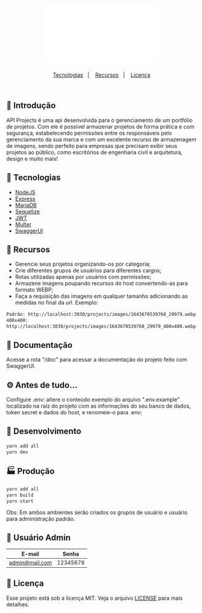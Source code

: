 <h1 align="center">
  <img src=".github/logo.svg" width="300">
</h1>

<p align="center">
  <a href="#-tecnologias">Tecnologias</a>&nbsp;&nbsp;&nbsp;|&nbsp;&nbsp;&nbsp;
  <a href="#-recursos">Recursos</a>&nbsp;&nbsp;&nbsp;|&nbsp;&nbsp;&nbsp;
  <a href="#memo-licença">Licença</a>
</p>
<br>

## 📍 Introdução
API Projects é uma api desenvolvida para o gerenciamento de um portfólio de projetos. Com ele é possível armazenar projetos de forma prática e com segurança, estabelecendo permissões entre os responsáveis pelo gerenciamento da sua marca e com um excelente recurso de armazenagem de imagens, sendo perfeito para empresas que precisam exibir seus projetos ao público, como escritórios de engenharia civil e arquitetura, design e muito mais!

## 🚀 Tecnologias
* [NodeJS](https://nodejs.org/)
* [Express](https://expressjs.com/)
* [MariaDB](https://mariadb.org/)
* [Sequelize](https://sequelize.org/)
* [JWT](https://yarnpkg.com/package/jsonwebtoken)
* [Multer](https://yarnpkg.com/package/multer)
* [SwaggerUI](https://swagger.io/tools/swagger-ui/)

## 📑 Recursos
* Gerencie seus projetos organizando-os por categoria;
* Crie diferentes grupos de usuários para diferentes cargos;
* Rotas utilizadas apenas por usuários com permissões;
* Armazene imagens poupando recursos do host convertendo-as para formato WEBP;
* Faça a requisição das imagens em qualquer tamanho adicionando as medidas no final da url. Exemplo:
```
Padrão: http://localhost:3030/projects/images/1643670539768_29979.webp
400x400: http://localhost:3030/projects/images/1643670539768_29979_400x400.webp
```

## 📖 Documentação
Acesse a rota "/doc" para acessar a documentação do projeto feito com SwaggerUI.

## ⚙️ Antes de tudo...
Configure .env: altere o conteúdo exemplo do arquivo ".env.example" localizado na raíz do projeto com as informações do seu banco de dados, token secret e dados do host, e renomeie-o para .env;

## 🔧 Desenvolvimento
```
yarn add all
yarn dev
```

## 🏭 Produção
```
yarn add all
yarn build
yarn start
```

Obs: Em ambos ambientes serão criados os grupos de usuário e usuário para administração padrão.

## 📌 Usuário Admin
E-mail | Senha
------ | -----
admin@mail.com | 12345678

## :memo: Licença
Esse projeto está sob a licença MIT. Veja o arquivo [LICENSE](LICENSE.md) para mais detalhes.
